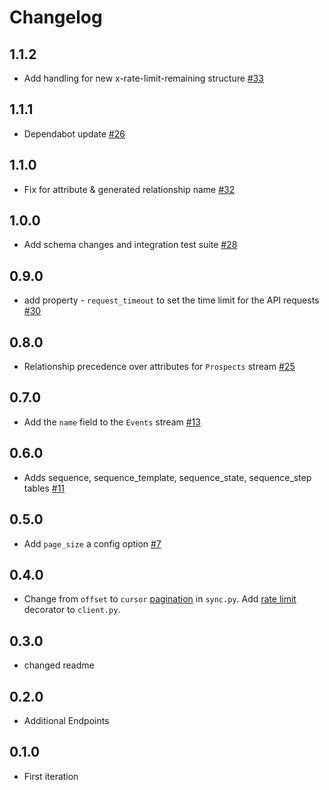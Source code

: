# Changelog

## 1.1.2
  * Add handling for new x-rate-limit-remaining structure [#33](https://github.com/singer-io/tap-outreach/pull/33)

## 1.1.1
  * Dependabot update [#26](https://github.com/singer-io/tap-outreach/pull/26)
## 1.1.0
  * Fix for attribute & generated relationship name [#32](https://github.com/singer-io/tap-outreach/pull/32)

## 1.0.0
  * Add schema changes and integration test suite [#28](https://github.com/singer-io/tap-outreach/pull/28)

## 0.9.0
  * add property - `request_timeout` to set the time limit for the API requests [#30](https://github.com/singer-io/tap-outreach/pull/30)

## 0.8.0
  * Relationship precedence over attributes for `Prospects` stream [#25](https://github.com/singer-io/tap-outreach/pull/25)

## 0.7.0
  * Add the `name` field to the `Events` stream [#13](https://github.com/singer-io/tap-outreach/pull/13)

## 0.6.0
  * Adds sequence, sequence_template, sequence_state, sequence_step tables [#11](https://github.com/singer-io/tap-outreach/pull/11)

## 0.5.0
  * Add `page_size` a config option [#7](https://github.com/singer-io/tap-outreach/pull/7)

## 0.4.0
  * Change from `offset` to `cursor` [pagination](https://api.outreach.io/api/v2/docs#pagination) in `sync.py`. Add [rate limit](https://api.outreach.io/api/v2/docs#rate-limiting) decorator to `client.py`.

## 0.3.0
  * changed readme

## 0.2.0
  * Additional Endpoints

## 0.1.0
  * First iteration
